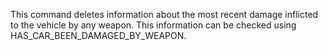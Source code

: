 This command deletes information about the most recent damage inflicted to the vehicle by any weapon. This information can be checked using HAS_CAR_BEEN_DAMAGED_BY_WEAPON.
